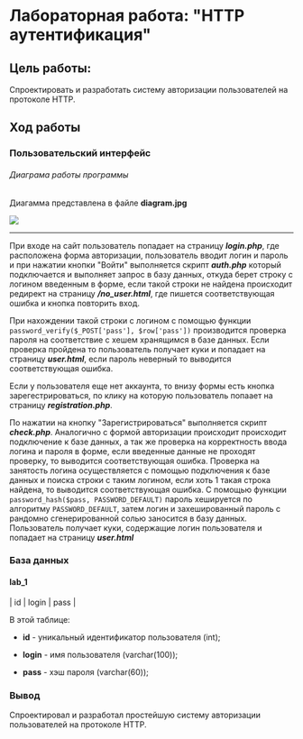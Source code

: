 # Лабораторная работа: "HTTP аутентификация"

## Цель работы:
Спроектировать и разработать систему авторизации пользователей на протоколе HTTP.

## Ход работы
### Пользовательский интерфейс

###### Диаграма работы программы
Диагамма представлена в файле **diagram.jpg**

<image src="diagram.png" style="background: white">

---

При входе на сайт пользователь попадает на страницу ***login.php***, где расположена форма авторизации, пользователь вводит логин и пароль и при нажатии кнопки "Войти" выполняется скрипт ***auth.php*** который подключается и выполняет запрос в базу данных, откуда берет строку с логином введенным в форме, если такой строки не найдена происходит редирект на страницу ***/no_user.html***, где пишется соответствующая ошибка и кнопка повторить вход.

При нахождении такой строки с логином с помощью функции `password_verify($_POST['pass'], $row['pass'])` производится проверка пароля на соответствие с хешем хранящимся в базе данных. Если проверка пройдена то пользователь получает куки и попадает на страницу ***user.html***, если пароль неверный то выводится соответствующая ошибка.

Если у пользователя еще нет аккаунта, то внизу формы есть кнопка зарегестрироваться, по клику на которую пользователь попаает на страницу ***registration.php***.

По нажатии на кнопку "Зарегистрироваться" выполняется скрипт ***check.php***. Аналогично с формой авторизации происходит происходит подключение к базе данных, а так же проверка на корректность ввода логина и пароля в форме, если введенные данные не проходят проверку, то выводится соответствующая ошибка. Проверка на занятость логина осуществляется с помощью подключения к базе данных и поиска строки с таким логином, если хоть 1 такая строка найдена, то выводится соответствующая ошибка. С помощью функции `password_hash($pass, PASSWORD_DEFAULT)` пароль хешируется по алгоритму `PASSWORD_DEFAULT`, затем логин и захешированный пароль с рандомно сгенерированной солью заносится в базу данных. Пользователь получает куки, содержащие логин пользователя и попадает на страницу ***user.html***

### База данных
#### lab_1
| id | login | pass |

В этой таблице:

- **id** - уникальный идентификатор пользователя (int);

- **login** - имя пользователя (varchar(100));

- **pass** - хэш пароля (varchar(60));

### Вывод
Спроектировал и разработал простейшую систему авторизации пользователей на протоколе HTTP.

